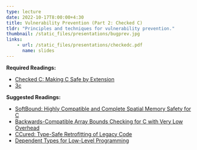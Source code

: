 ```yaml
---
type: lecture
date: 2022-10-17T8:00:00+4:30
title: Vulnerability Prevention (Part 2: Checked C)
tldr: "Principles and techniques for vulnerability prevention."
thumbnail: /static_files/presentations/bugprev.jpg
links:
    - url: /static_files/presentations/checkedc.pdf
      name: slides
---
```

**Required Readings:**
- [Checked C: Making C Safe by Extension](https://www.microsoft.com/en-us/research/uploads/prod/2018/09/checkedc-secdev2018-preprint.pdf)
- [3c](https://machiry.github.io/files/3c.pdf)

**Suggested Readings:**
- [SoftBound: Highly Compatible and Complete Spatial Memory Safety for C](https://repository.upenn.edu/cgi/viewcontent.cgi?article=1941&context=cis_reports)
- [Backwards-Compatible Array Bounds Checking for C with Very Low Overhead](https://llvm.org/pubs/2006-05-24-SAFECode-BoundsCheck.pdf)
- [CCured: Type-Safe Retrofitting of Legacy Code](https://people.eecs.berkeley.edu/~necula/Papers/ccured_popl02.pdf)
- [Dependent Types for Low-Level Programming](https://people.eecs.berkeley.edu/~necula/Papers/deputy-esop07.pdf)